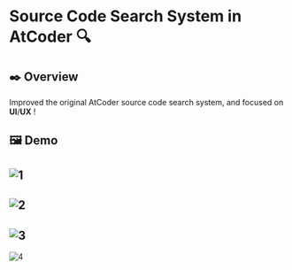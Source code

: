 # Source Code Search System in AtCoder :mag:

## :black_nib: Overview

Improved the original AtCoder source code search system, and focused on **UI**/**UX** !

## :framed_picture: Demo

## ![1](https://user-images.githubusercontent.com/86059523/171788327-c607adbf-7e4e-4cc7-b2a9-0590e2c5208e.png)

## ![2](https://user-images.githubusercontent.com/86059523/171788331-7e162423-8192-44e8-9715-eaf24c4549b2.png)

## ![3](https://user-images.githubusercontent.com/86059523/171788354-2fbe7104-449f-4325-930e-680ae3184a39.png)

![4](https://user-images.githubusercontent.com/86059523/171788376-21e24e23-467c-48fb-bc4b-d1ca83aeb7fa.png)
